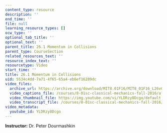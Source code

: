 ```yaml
---
content_type: resource
description: ''
end_time: ''
file: null
learning_resource_types: []
ocw_type: ''
optional_tab_title: ''
optional_text: ''
parent_title: 26.1 Momentum in Collisions
parent_type: CourseSection
related_resources_text: ''
resource_index_text: ''
resourcetype: Video
start_time: ''
title: 26.1 Momentum in Collisions
uid: 5534c4dd-7a71-4f65-65a4-eb6ef16289dc
video_files:
  archive_url: https://archive.org/download/MIT8.01F16/MIT8_01F16_L26v01_360p.mp4
  video_captions_file: /courses/8-01sc-classical-mechanics-fall-2016/af4d5c64059c50d790fed157afc7080a_YLDRzy8Dcgo.vtt
  video_thumbnail_file: https://img.youtube.com/vi/YLDRzy8Dcgo/default.jpg
  video_transcript_file: /courses/8-01sc-classical-mechanics-fall-2016/2e6641aa72c764df3cf2100a6913fb68_YLDRzy8Dcgo.pdf
video_metadata:
  youtube_id: YLDRzy8Dcgo
---
```


**Instructor:** Dr. Peter Dourmashkin